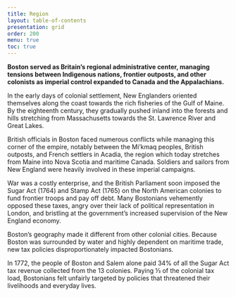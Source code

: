 ```yaml
---
title: Region
layout: table-of-contents
presentation: grid
order: 200
menu: true
toc: true
---
```


**Boston served as Britain’s regional administrative center, managing tensions between Indigenous nations, frontier outposts, and other colonists as imperial control expanded to Canada and the Appalachians.**

In the early days of colonial settlement, New Englanders oriented themselves along the coast towards the rich fisheries of the Gulf of Maine. By the eighteenth century, they gradually pushed inland into the forests and hills stretching from Massachusetts towards the St. Lawrence River and Great Lakes. 

British officials in Boston faced numerous conflicts while managing this corner of the empire, notably between the Mi’kmaq peoples, British outposts, and French settlers in Acadia, the region which today stretches from Maine into Nova Scotia and maritime Canada. Soldiers and sailors from New England were heavily involved in these imperial campaigns.

War was a costly enterprise, and the British Parliament soon imposed the Sugar Act (1764) and Stamp Act (1765) on the North American colonies to fund frontier troops and pay off debt. Many Bostonians vehemently opposed these taxes, angry over their lack of political representation in London, and bristling at the government’s increased supervision of the New England economy.

<div class="guidepost">

Boston’s geography made it different from other colonial cities. Because Boston was surrounded by water and highly dependent on maritime trade, new tax policies disproportionately impacted Bostonians.  

In 1772, the people of Boston and Salem alone paid 34% of all the Sugar Act tax revenue collected from the 13 colonies. Paying ⅓ of the colonial tax load, Bostonians felt unfairly targeted by policies that threatened their livelihoods and everyday lives.

</div>
